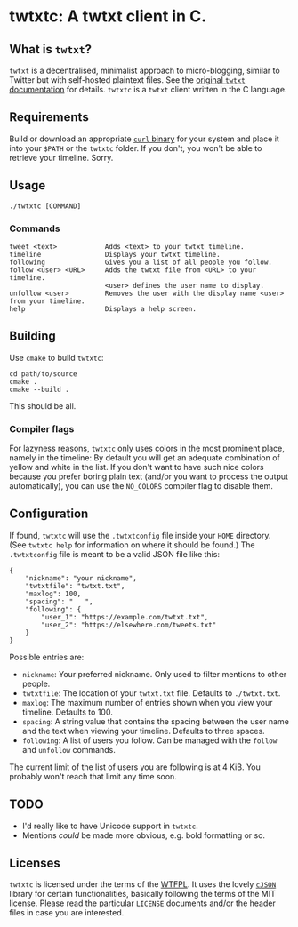 # twtxtc: A twtxt client in C.

## What is `twtxt`?

`twtxt` is a decentralised, minimalist approach to micro-blogging, similar to Twitter but with self-hosted plaintext files. See the [original `twtxt` documentation](http://twtxt.readthedocs.io/en/latest/) for details. `twtxtc` is a `twtxt` client written in the C language.

## Requirements

Build or download an appropriate [`curl` binary](https://curl.haxx.se/download.html) for your system and place it into your `$PATH` or the `twtxtc` folder. If you don't, you won't be able to retrieve your timeline. Sorry.

## Usage

    ./twtxtc [COMMAND]

### Commands

    tweet <text>            Adds <text> to your twtxt timeline.
    timeline                Displays your twtxt timeline.
    following               Gives you a list of all people you follow.
    follow <user> <URL>     Adds the twtxt file from <URL> to your timeline.
                            <user> defines the user name to display.
    unfollow <user>         Removes the user with the display name <user> from your timeline.
    help                    Displays a help screen.

## Building

Use `cmake` to build `twtxtc`:

    cd path/to/source
    cmake .
    cmake --build .

This should be all.

### Compiler flags

For lazyness reasons, `twtxtc` only uses colors in the most prominent place, namely in the timeline: By default you will get an adequate combination of yellow and white in the list. If you don't want to have such nice colors because you prefer boring plain text (and/or you want to process the output automatically), you can use the `NO_COLORS` compiler flag to disable them.

## Configuration

If found, `twtxtc` will use the `.twtxtconfig` file inside your `HOME` directory. (See `twtxtc help` for information on where it should be found.) The `.twtxtconfig` file is meant to be a valid JSON file like this:

    {
        "nickname": "your nickname",
        "twtxtfile": "twtxt.txt",
        "maxlog": 100,
        "spacing": "   ",
        "following": {
            "user_1": "https://example.com/twtxt.txt",
            "user_2": "https://elsewhere.com/tweets.txt"
        }
    }

Possible entries are:

* `nickname`: Your preferred nickname. Only used to filter mentions to other people.
* `twtxtfile`: The location of your `twtxt.txt` file. Defaults to `./twtxt.txt`.
* `maxlog`: The maximum number of entries shown when you view your timeline. Defaults to 100.
* `spacing`: A string value that contains the spacing between the user name and the text when viewing your timeline. Defaults to three spaces.
* `following`: A list of users you follow. Can be managed with the `follow` and `unfollow` commands.

The current limit of the list of users you are following is at 4 KiB. You probably won't reach that limit any time soon.

## TODO

* I'd really like to have Unicode support in `twtxtc`.
* Mentions *could* be made more obvious, e.g. bold formatting or so.

## Licenses

`twtxtc` is licensed under the terms of the [WTFPL](http://wtfpl.net/txt/copying). It uses the lovely [`cJSON`](https://github.com/DaveGamble/cJSON/) library for certain functionalities, basically following the terms of the MIT license. Please read the particular `LICENSE` documents and/or the header files in case you are interested.
